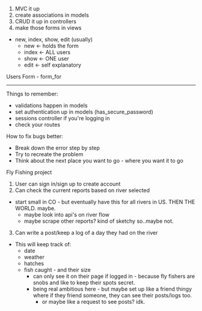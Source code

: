 1. MVC it up
2. create associations in models
3. CRUD it up in controllers
4. make those forms in views
  - new, index, show, edit (usually)
    - new <- holds the form
    - index <- ALL users
    - show <- ONE user
    - edit <- self explanatory

  Users Form
    - form_for



-----------------
Things to remember:
  - validations happen in models
  - set authentication up in models (has_secure_password)
  - sessions controller if you're logging in
  - check your routes

How to fix bugs better:
  - Break down the error step by step
  - Try to recreate the problem
  - Think about the next place you want to go - where you want it to go

Fly Fishing project
1. User can sign in/sign up to create account
2. Can check the current reports based on river selected
  - start small in CO - but eventually have this for all rivers in US. THEN THE WORLD. maybe.
    - maybe look into api's on river flow
    - maybe scrape other reports? kind of sketchy so..maybe not.
3. Can write a post/keep a log of a day they had on the river
  - This will keep track of:
    - date
    - weather
    - hatches
    - fish caught - and their size
      - can only see it on their page if logged in - because fly fishers are
        snobs and like to keep their spots secret.
      - being real ambitious here - but maybe set up like a friend thingy where
        if they friend someone, they can see their posts/logs too.
          - or maybe like a request to see posts? idk.
